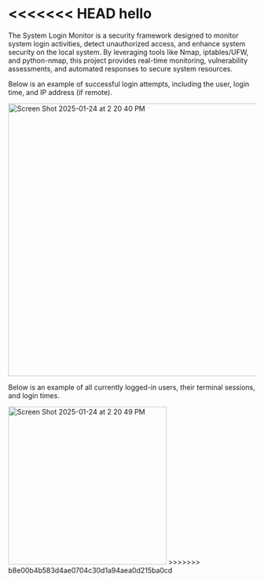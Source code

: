 <<<<<<< HEAD
hello
=======
The System Login Monitor is a security framework designed to monitor system login activities, detect unauthorized access, and enhance system security on the local system. By leveraging tools like Nmap, iptables/UFW, and python-nmap, this project provides real-time monitoring, vulnerability assessments, and automated responses to secure system resources.

Below is an example of successful login attempts, including the user, login time, and IP address (if remote).

<img width="556" alt="Screen Shot 2025-01-24 at 2 20 40 PM" src="https://github.com/user-attachments/assets/824b1702-4d27-4cf3-987f-509b6c8e8090" />

Below is an example of all currently logged-in users, their terminal sessions, and login times.

<img width="322" alt="Screen Shot 2025-01-24 at 2 20 49 PM" src="https://github.com/user-attachments/assets/02dbf169-11db-44f0-85b4-1e1392ee8ecb" />
>>>>>>> b8e00b4b583d4ae0704c30d1a94aea0d215ba0cd
